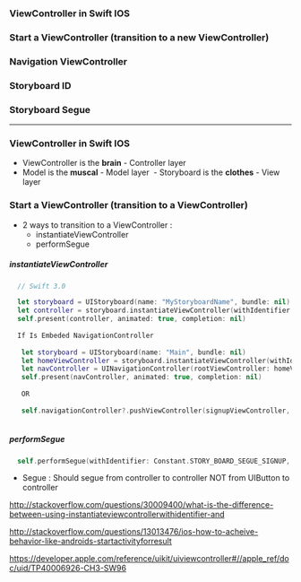 ### ViewController in Swift IOS
### Start a ViewController (transition to a new ViewController)
### Navigation ViewController
### Storyboard ID
### Storyboard Segue

-----------------------
### ViewController in Swift IOS
  - ViewController is the **brain** - Controller layer
  - Model is the **muscal** - Model layer
  - Storyboard is the **clothes** - View layer

### Start a ViewController (transition to a ViewController)
  - 2 ways to transition to a ViewController :
    - instantiateViewController
    - performSegue

##### instantiateViewController
```swift
  // Swift 3.0

  let storyboard = UIStoryboard(name: "MyStoryboardName", bundle: nil)
  let controller = storyboard.instantiateViewController(withIdentifier: "someViewController")
  self.present(controller, animated: true, completion: nil)
  
  If Is Embeded NavigationController
  
   let storyboard = UIStoryboard(name: "Main", bundle: nil)
   let homeViewController = storyboard.instantiateViewController(withIdentifier: "HomeViewController") as! HomeViewController
   let navController = UINavigationController(rootViewController: homeViewController)
   self.present(navController, animated: true, completion: nil)
   
   OR
   
   self.navigationController?.pushViewController(signupViewController, animated: true)
  
```

##### performSegue

```swift
  self.performSegue(withIdentifier: Constant.STORY_BOARD_SEGUE_SIGNUP, sender: self)
```
  
- Segue : Should segue from controller to controller NOT from UIButton to controller

http://stackoverflow.com/questions/30009400/what-is-the-difference-between-using-instantiateviewcontrollerwithidentifier-and

http://stackoverflow.com/questions/13013476/ios-how-to-acheive-behavior-like-androids-startactivityforresult

https://developer.apple.com/reference/uikit/uiviewcontroller#//apple_ref/doc/uid/TP40006926-CH3-SW96
